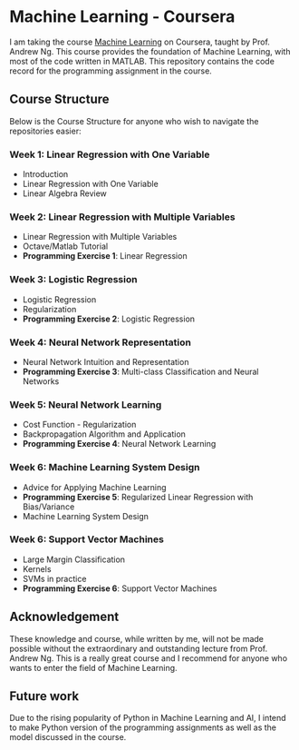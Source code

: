 # Machine Learning - Coursera

I am taking the course [Machine Learning](https://www.coursera.org/learn/machine-learning/home/welcome) on Coursera, taught by Prof. Andrew Ng. This course provides the foundation of Machine Learning, with most of the code written in MATLAB. This repository contains the code record for the programming assignment in the course.

## Course Structure

Below is the Course Structure for anyone who wish to navigate the repositories easier:

### Week 1: Linear Regression with One Variable
* Introduction
* Linear Regression with One Variable
* Linear Algebra Review

### Week 2: Linear Regression with Multiple Variables
* Linear Regression with Multiple Variables
* Octave/Matlab Tutorial
* **Programming Exercise 1**: Linear Regression

### Week 3: Logistic Regression
* Logistic Regression
* Regularization
* **Programming Exercise 2**: Logistic Regression

### Week 4: Neural Network Representation
* Neural Network Intuition and Representation
* **Programming Exercise 3**: Multi-class Classification and Neural Networks

### Week 5: Neural Network Learning
* Cost Function - Regularization
* Backpropagation Algorithm and Application
* **Programming Exercise 4**: Neural Network Learning

### Week 6: Machine Learning System Design
* Advice for Applying Machine Learning
* **Programming Exercise 5**: Regularized Linear Regression with Bias/Variance
* Machine Learning System Design

### Week 6: Support Vector Machines
* Large Margin Classification
* Kernels
* SVMs in practice
* **Programming Exercise 6**: Support Vector Machines

## Acknowledgement

These knowledge and course, while written by me, will not be made possible without the extraordinary and outstanding lecture from Prof. Andrew Ng. This is a really great course and I recommend for anyone who wants to enter the field of Machine Learning.

## Future work

Due to the rising popularity of Python in Machine Learning and AI, I intend to make Python version of the programming assignments as well as the model discussed in the course.

